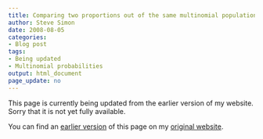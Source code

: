 ```yaml
---
title: Comparing two proportions out of the same multinomial population
author: Steve Simon
date: 2008-08-05
categories:
- Blog post
tags:
- Being updated
- Multinomial probabilities
output: html_document
page_update: no
---
```


This page is currently being updated from the earlier version of my website. Sorry that it is not yet fully available.

<!---More--->

You can find an [earlier version][sim1] of this page on my [original website][sim2].

[sim1]: http://www.pmean.com/08/TwoProportions.html
[sim2]: http://www.pmean.com/original_site.html
